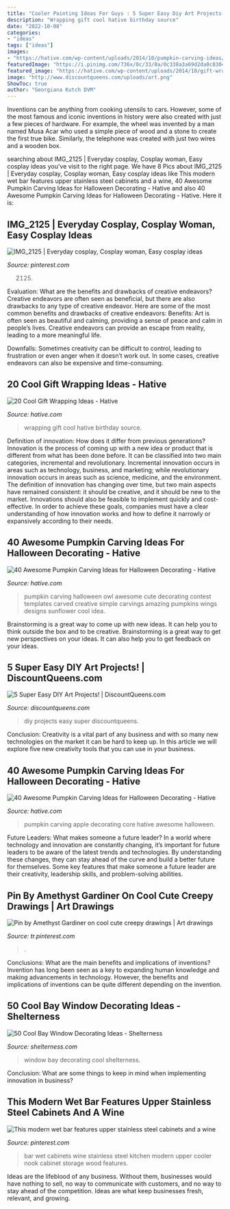 ```yaml
---
title: "Cooler Painting Ideas For Guys : 5 Super Easy Diy Art Projects!"
description: "Wrapping gift cool hative birthday source"
date: "2022-10-08"
categories:
- "ideas"
tags: ["ideas"]
images:
- "https://hative.com/wp-content/uploads/2014/10/pumpkin-carving-ideas/37-apple-core.jpg"
featuredImage: "https://i.pinimg.com/736x/0c/33/8a/0c338a3a69d2da0c8304c75719204552--stainless-steel-cabinets-wine-design.jpg"
featured_image: "https://hative.com/wp-content/uploads/2014/10/gift-wrapping-ideas/3-cool-gift-wrapping-ideas.jpg"
image: "http://www.discountqueens.com/uploads/art.png"
ShowToc: true
author: "Georgiana Kutch DVM"
---
```



Inventions can be anything from cooking utensils to cars. However, some of the most famous and iconic inventions in history were also created with just a few pieces of hardware. For example, the wheel was invented by a man named Musa Acar who used a simple piece of wood and a stone to create the first true bike. Similarly, the telephone was created with just two wires and a wooden box.

	

		
searching about IMG_2125 | Everyday cosplay, Cosplay woman, Easy cosplay ideas you've visit to the right page. We have 8 Pics about IMG_2125 | Everyday cosplay, Cosplay woman, Easy cosplay ideas like This modern wet bar features upper stainless steel cabinets and a wine, 40 Awesome Pumpkin Carving Ideas for Halloween Decorating - Hative and also 40 Awesome Pumpkin Carving Ideas for Halloween Decorating - Hative. Here it is:
		
    
## IMG_2125 | Everyday Cosplay, Cosplay Woman, Easy Cosplay Ideas

<img loading=lazy src="https://i.pinimg.com/736x/75/1a/21/751a2144afcb1ec2d766c6d4a65a567f.jpg" onerror="this.onerror=null;this.src='https://tse4.mm.bing.net/th?id=OIP.gNLiigEe0dHmP1K9zU0ZAQHaLH&amp;pid=15.1';" alt="IMG_2125 | Everyday cosplay, Cosplay woman, Easy cosplay ideas">

_Source: pinterest.com_

>2125. 

	

Evaluation: What are the benefits and drawbacks of creative endeavors?
Creative endeavors are often seen as beneficial, but there are also drawbacks to any type of creative endeavor. Here are some of the most common benefits and drawbacks of creative endeavors: 
Benefits: Art is often seen as beautiful and calming, providing a sense of peace and calm in people’s lives. Creative endeavors can provide an escape from reality, leading to a more meaningful life.

Downfalls: Sometimes creativity can be difficult to control, leading to frustration or even anger when it doesn’t work out. In some cases, creative endeavors can also be expensive and time-consuming.

    
## 20 Cool Gift Wrapping Ideas - Hative

<img loading=lazy src="https://hative.com/wp-content/uploads/2014/10/gift-wrapping-ideas/3-cool-gift-wrapping-ideas.jpg" onerror="this.onerror=null;this.src='https://tse2.mm.bing.net/th?id=OIP.IumchR58nq-vAcfGyDOSDAHaJ4&amp;pid=15.1';" alt="20 Cool Gift Wrapping Ideas - Hative">

_Source: hative.com_

>wrapping gift cool hative birthday source. 

	

Definition of innovation: How does it differ from previous generations?
Innovation is the process of coming up with a new idea or product that is different from what has been done before. It can be classified into two main categories, incremental and revolutionary. Incremental innovation occurs in areas such as technology, business, and marketing; while revolutionary innovation occurs in areas such as science, medicine, and the environment. 
The definition of innovation has changing over time, but two main aspects have remained consistent: it should be creative, and it should be new to the market. Innovations should also be feasible to implement quickly and cost-effective. In order to achieve these goals, companies must have a clear understanding of how innovation works and how to define it narrowly or expansively according to their needs.

    
## 40 Awesome Pumpkin Carving Ideas For Halloween Decorating - Hative

<img loading=lazy src="https://hative.com/wp-content/uploads/2014/10/pumpkin-carving-ideas/5-owl-pumpkin-carving.jpg" onerror="this.onerror=null;this.src='https://tse3.mm.bing.net/th?id=OIP.XcqSIcA0dt6b9V5w3XNT1AHaHa&amp;pid=15.1';" alt="40 Awesome Pumpkin Carving Ideas for Halloween Decorating - Hative">

_Source: hative.com_

>pumpkin carving halloween owl awesome cute decorating contest templates carved creative simple carvings amazing pumpkins wings designs sunflower cool idea. 

	

Brainstorming is a great way to come up with new ideas. It can help you to think outside the box and to be creative. Brainstorming is a great way to get new perspectives on your ideas. It can also help you to get feedback on your ideas.

    
## 5 Super Easy DIY Art Projects! | DiscountQueens.com

<img loading=lazy src="http://www.discountqueens.com/uploads/art.png" onerror="this.onerror=null;this.src='https://tse3.mm.bing.net/th?id=OIP.dLlghdDXdAc-S1MMls28PwHaLW&amp;pid=15.1';" alt="5 Super Easy DIY Art Projects! | DiscountQueens.com">

_Source: discountqueens.com_

>diy projects easy super discountqueens. 

	

Conclusion:
Creativity is a vital part of any business and with so many new technologies on the market it can be hard to keep up. In this article we will explore five new creativity tools that you can use in your business.

    
## 40 Awesome Pumpkin Carving Ideas For Halloween Decorating - Hative

<img loading=lazy src="https://hative.com/wp-content/uploads/2014/10/pumpkin-carving-ideas/37-apple-core.jpg" onerror="this.onerror=null;this.src='https://tse2.mm.bing.net/th?id=OIP.xsi2bWOoFnhwn9wWYW99zwHaLL&amp;pid=15.1';" alt="40 Awesome Pumpkin Carving Ideas for Halloween Decorating - Hative">

_Source: hative.com_

>pumpkin carving apple decorating core hative awesome halloween. 

	

Future Leaders: What makes someone a future leader?
In a world where technology and innovation are constantly changing, it’s important for future leaders to be aware of the latest trends and technologies. By understanding these changes, they can stay ahead of the curve and build a better future for themselves. Some key features that make someone a future leader are their creativity, leadership skills, and problem-solving abilities.

    
## Pin By Amethyst Gardiner On Cool Cute Creepy Drawings | Art Drawings

<img loading=lazy src="https://i.pinimg.com/736x/29/f7/88/29f7880d058eda31e96ae5f369213ec3.jpg" onerror="this.onerror=null;this.src='https://tse4.mm.bing.net/th?id=OIP.ckWUULTcicy648hlHAMAZAAAAA&amp;pid=15.1';" alt="Pin by Amethyst Gardiner on cool cute creepy drawings | Art drawings">

_Source: tr.pinterest.com_

>. 

	

Conclusions: What are the main benefits and implications of inventions?
Invention has long been seen as a key to expanding human knowledge and making advancements in technology. However, the benefits and implications of inventions can be quite different depending on the invention.

    
## 50 Cool Bay Window Decorating Ideas - Shelterness

<img loading=lazy src="https://i.shelterness.com/2012/02/25-cool-bay-window-decorating-ideas-18.jpg" onerror="this.onerror=null;this.src='https://tse1.mm.bing.net/th?id=OIP.BvxgNOALluihIoABteDRuAHaJ4&amp;pid=15.1';" alt="50 Cool Bay Window Decorating Ideas - Shelterness">

_Source: shelterness.com_

>window bay decorating cool shelterness. 

	

Conclusion: What are some things to keep in mind when implementing innovation in business?
 

    
## This Modern Wet Bar Features Upper Stainless Steel Cabinets And A Wine

<img loading=lazy src="https://i.pinimg.com/736x/0c/33/8a/0c338a3a69d2da0c8304c75719204552--stainless-steel-cabinets-wine-design.jpg" onerror="this.onerror=null;this.src='https://tse4.mm.bing.net/th?id=OIP.y_qcszG6DAuVGXUZjFyuugHaKf&amp;pid=15.1';" alt="This modern wet bar features upper stainless steel cabinets and a wine">

_Source: pinterest.com_

>bar wet cabinets wine stainless steel kitchen modern upper cooler nook cabinet storage wood features. 

	

Ideas are the lifeblood of any business. Without them, businesses would have nothing to sell, no way to communicate with customers, and no way to stay ahead of the competition. Ideas are what keep businesses fresh, relevant, and growing.

